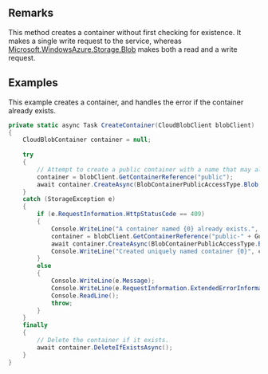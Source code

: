 ## Remarks  
 This method creates a container without first checking for existence. It makes a single write request to the service, whereas [Microsoft.WindowsAzure.Storage.Blob](assetId:///N:Microsoft.WindowsAzure.Storage.Blob?qualifyHint=False&autoUpgrade=True) makes both a read and a write request.  
  
## Examples  
 This example creates a container, and handles the error if the container already exists.  
  
```c#  
private static async Task CreateContainer(CloudBlobClient blobClient)  
{  
    CloudBlobContainer container = null;  
  
    try  
    {  
        // Attempt to create a public container with a name that may already exist.  
        container = blobClient.GetContainerReference("public");  
        await container.CreateAsync(BlobContainerPublicAccessType.Blob, null, null);  
    }  
    catch (StorageException e)  
    {  
        if (e.RequestInformation.HttpStatusCode == 409)  
        {  
            Console.WriteLine("A container named {0} already exists.", container.Name);  
            container = blobClient.GetContainerReference("public-" + Guid.NewGuid().ToString());  
            await container.CreateAsync(BlobContainerPublicAccessType.Blob, null, null);  
            Console.WriteLine("Created uniquely named container {0}", container.Name);  
        }  
        else  
        {  
            Console.WriteLine(e.Message);  
            Console.WriteLine(e.RequestInformation.ExtendedErrorInformation.ErrorMessage);  
            Console.ReadLine();  
            throw;  
        }  
    }  
    finally  
    {  
        // Delete the container if it exists.  
        await container.DeleteIfExistsAsync();  
    }  
}  
  
```
